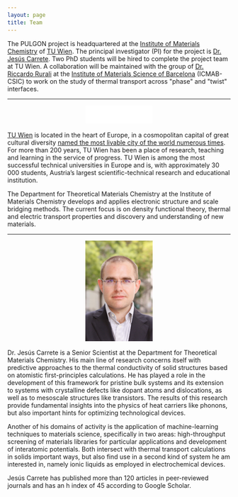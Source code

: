 ```yaml
---
layout: page
title: Team
---
```


The PULGON project is headquartered at the [Institute of Materials Chemistry](https://www.tuwien.at/en/tch/imc) of [TU Wien](https://www.tuwien.at). The principal investigator (PI) for the project is [Dr. Jesús Carrete](https://scholar.google.com/citations?user=6VfkdRwAAAAJ&hl=en). Two PhD students will be hired to complete the project team at TU Wien. A collaboration will be maintained with the group of [Dr. Riccardo Rurali](https://departments.icmab.es/leem/Grupo/member_pages/riccardo/) at the [Institute of Materials Science of Barcelona](https://icmab.es/) (ICMAB-CSIC) to work on the study of thermal transport across "phase" and "twist" interfaces.

***

<p align="center">
  <img src="/images/TU_IMC_logo_plain.svg" alt="Logos of TU Wien or the IMC" width="30%">
</p>

[TU Wien](https://www.tuwien.at) is located in the heart of Europe, in a cosmopolitan capital of great cultural diversity [named the most livable city of the world numerous times](https://www.wien.info/en/lifestyle-scene/most-livable-city-352322). For more than 200 years, TU Wien has been a place of research, teaching and learning in the service of progress. TU Wien is among the most successful technical universities in Europe and is, with approximately 30 000 students, Austria’s largest scientific-technical research and educational institution.

The Department for Theoretical Materials Chemistry at the Institute of Materials Chemistry develops and applies electronic structure and scale bridging methods. The current focus is on density functional theory, thermal and electric transport properties and discovery and understanding of new materials.

***

<p align="center">
  <img src="/images/Carrete-Jesus.jpg" alt="Portrait of Dr. Jesús Carrete" width="30%">
</p>

Dr. Jesús Carrete is a Senior Scientist at the Department for Theoretical Materials Chemistry. His main line of research concerns itself with predictive approaches to the thermal conductivity of solid structures based on atomistic first-principles calculations. He has played a role in the development of this framework for pristine bulk systems and its extension to systems with crystalline defects like dopant atoms and dislocations, as well as to mesoscale structures like transistors. The results of this research provide fundamental insights into the physics of heat carriers like phonons, but also important hints for optimizing technological devices.

Another of his domains of activity is the application of machine-learning techniques to materials science, specifically in two areas: high-throughput screening of materials libraries for particular applications and development of interatomic potentials. Both intersect with thermal transport calculations in solids important ways, but also find use in a second kind of system he am interested in, namely ionic liquids as employed in electrochemical devices.

Jesús Carrete has published more than 120 articles in peer-reviewed journals and has an h index of 45 according to Google Scholar.